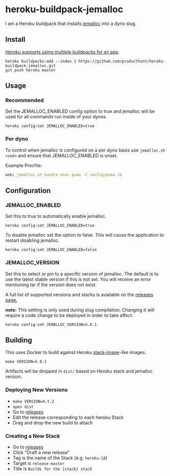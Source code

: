 # heroku-buildpack-jemalloc

I am a Heroku buildpack that installs [jemalloc](http://jemalloc.net/) into a
dyno slug.

## Install

[Heroku supports using multiple buildpacks for an app](https://devcenter.heroku.com/articles/using-multiple-buildpacks-for-an-app).

```console
heroku buildpacks:add --index 1 https://github.com/producthunt/heroku-buildpack-jemalloc.git
git push heroku master
```

## Usage

### Recommended

Set the JEMALLOC_ENABLED config option to true and jemalloc will be used for
all commands run inside of your dynos.

```console
heroku config:set JEMALLOC_ENABLED=true
```

### Per dyno

To control when jemalloc is configured on a per dyno basis use
`jemalloc.sh <cmd>` and ensure that JEMALLOC_ENABLED is unset.

Example Procfile:
```yaml
web: jemalloc.sh bundle exec puma -C config/puma.rb
```

## Configuration

### JEMALLOC_ENABLED

Set this to true to automatically enable jemalloc.

```console
heroku config:set JEMALLOC_ENABLED=true
```

To disable jemalloc set the option to false. This will cause the application to
restart disabling jemalloc.

```console
heroku config:set JEMALLOC_ENABLED=false
```

### JEMALLOC_VERSION

Set this to select or pin to a specific version of jemalloc. The default is to
use the latest stable version if this is not set. You will receive an error
mentioning tar if the version does not exist.

A full list of supported versions and stacks is available on the
[releases page.](https://github.com/mojodna/heroku-buildpack-jemalloc/releases)

**note:** This setting is only used during slug compilation. Changing it will
require a code change to be deployed in order to take affect.

```console
heroku config:set JEMALLOC_VERSION=5.0.1
```

## Building

This uses Docker to build against Heroku
[stack-image](https://github.com/heroku/stack-images)-like images.

```console
make VERSION=5.0.1
```

Artifacts will be dropped in `dist/` based on Heroku stack and jemalloc version.

### Deploying New Versions

- `make VERSION=X.Y.Z`
- `open dist`
- Go to [releases](https://github.com/mojodna/heroku-buildpack-jemalloc/releases)
- Edit the release corresponding to each heroku Stack
- Drag and drop the new build to attach

### Creating a New Stack
- Go to [releases](https://github.com/mojodna/heroku-buildpack-jemalloc/releases)
- Click "Draft a new release"
- Tag is the name of the Stack (e.g. `heroku-18`)
- Target is `release-master`
- Title is `Builds for the [stack] stack`
